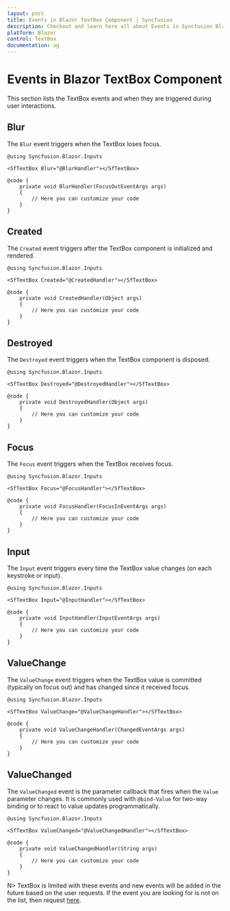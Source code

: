 ```yaml
---
layout: post
title: Events in Blazor TextBox Component | Syncfusion
description: Checkout and learn here all about Events in Syncfusion Blazor TextBox component and much more details.
platform: Blazor
control: TextBox
documentation: ug
---
```


# Events in Blazor TextBox Component

This section lists the TextBox events and when they are triggered during user interactions.

## Blur

The `Blur` event triggers when the TextBox loses focus.

```cshtml
@using Syncfusion.Blazor.Inputs

<SfTextBox Blur="@BlurHandler"></SfTextBox>

@code {
    private void BlurHandler(FocusOutEventArgs args)
    {
        // Here you can customize your code
    }
}
```

## Created

The `Created` event triggers after the TextBox component is initialized and rendered.

```cshtml
@using Syncfusion.Blazor.Inputs

<SfTextBox Created="@CreatedHandler"></SfTextBox>

@code {
    private void CreatedHandler(Object args)
    {
        // Here you can customize your code
    }
}
```

## Destroyed

The `Destroyed` event triggers when the TextBox component is disposed.

```cshtml
@using Syncfusion.Blazor.Inputs

<SfTextBox Destroyed="@DestroyedHandler"></SfTextBox>

@code {
    private void DestroyedHandler(Object args)
    {
        // Here you can customize your code
    }
}
```

## Focus

The `Focus` event triggers when the TextBox receives focus.

```cshtml
@using Syncfusion.Blazor.Inputs

<SfTextBox Focus="@FocusHandler"></SfTextBox>

@code {
    private void FocusHandler(FocusInEventArgs args)
    {
        // Here you can customize your code
    }
}
```

## Input

The `Input` event triggers every time the TextBox value changes (on each keystroke or input).

```cshtml
@using Syncfusion.Blazor.Inputs

<SfTextBox Input="@InputHandler"></SfTextBox>

@code {
    private void InputHandler(InputEventArgs args)
    {
        // Here you can customize your code
    }
}
```

## ValueChange

The `ValueChange` event triggers when the TextBox value is committed (typically on focus out) and has changed since it received focus.

```cshtml
@using Syncfusion.Blazor.Inputs

<SfTextBox ValueChange="@ValueChangeHandler"></SfTextBox>

@code {
    private void ValueChangeHandler(ChangedEventArgs args)
    {
        // Here you can customize your code
    }
}
```

## ValueChanged

The `ValueChanged` event is the parameter callback that fires when the `Value` parameter changes. It is commonly used with `@bind-Value` for two-way binding or to react to value updates programmatically.

```cshtml
@using Syncfusion.Blazor.Inputs

<SfTextBox ValueChanged="@ValueChangedHandler"></SfTextBox>

@code {
    private void ValueChangedHandler(String args)
    {
        // Here you can customize your code
    }
}
```

N> TextBox is limited with these events and new events will be added in the future based on the user requests. If the event you are looking for is not on the list, then request [here](https://www.syncfusion.com/feedback/blazor-components).